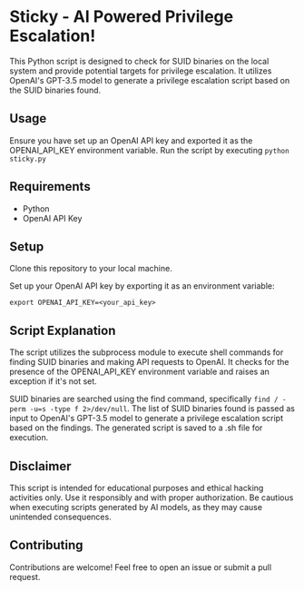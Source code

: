 <h1>Sticky - AI Powered Privilege Escalation!</h1>

This Python script is designed to check for SUID binaries on the local system and provide potential targets for privilege escalation. It utilizes OpenAI's GPT-3.5 model to generate a privilege escalation script based on the SUID binaries found.
<h2>Usage</h2>

  Ensure you have set up an OpenAI API key and exported it as the OPENAI_API_KEY environment variable.
  Run the script by executing `python sticky.py`

<h2>Requirements</h2>

  - Python
  - OpenAI API Key

<h2>Setup</h2>

  Clone this repository to your local machine.
  
  Set up your OpenAI API key by exporting it as an environment variable:
    
    export OPENAI_API_KEY=<your_api_key>

<h2>Script Explanation</h2>

  The script utilizes the subprocess module to execute shell commands for finding SUID binaries and making API requests to OpenAI.
  It checks for the presence of the OPENAI_API_KEY environment variable and raises an exception if it's not set.
  
  SUID binaries are searched using the find command, specifically `find / -perm -u=s -type f 2>/dev/null`.
  The list of SUID binaries found is passed as input to OpenAI's GPT-3.5 model to generate a privilege escalation script based on the findings.
  The generated script is saved to a .sh file for execution.

<h2>Disclaimer</h2>

  This script is intended for educational purposes and ethical hacking activities only.
  Use it responsibly and with proper authorization.
  Be cautious when executing scripts generated by AI models, as they may cause unintended consequences.

<h2>Contributing</h2>

Contributions are welcome! Feel free to open an issue or submit a pull request.
